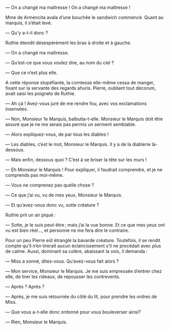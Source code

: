 — On a changé ma maîtresse ! On a changé ma maîtresse !

Mme de Armencita avala d’une bouchée le sandwich commencé. Quant au marquis, il s’était levé.

— Qu’y a-t-il donc ?

Ruthie étendit désespérément les bras à droite et à gauche.

— On a changé ma maîtresse.

— Qu’est-ce que vous voulez dire, au nom du ciel ?

— Que ce n’est plus elle.

A cette réponse stupéfiante, la comtesse elle-même cessa de manger, fixant sur la servante des regards ahuris. Pierre, oubliant tout décorum, avait
saisi les poignets de Ruthie.

— Ah çà ! Avez-vous juré de me rendre fou, avec vos exclamations insensées.

— Non, Monsieur 1e Marquis, balbutia-t-elle. Monsieur le Marquis doit être assuré que je ne me serais pas permis un serment semblable.

— Alors expliquez-vous, de par tous les diables !

— Les diables, c’est le mot, Monsieur le Marquis. Il y a de la diablerie là-
dessous.

— Mais enfin, dessous quoi ? C’est à se briser la tête sur les murs !

— Eh Monsieur le Marquis ! Pour expliquer, il faudrait comprendre, et je
ne comprends pas moi-même.

— Vous ne comprenez pas quelle chose ?

— Ce que j’ai vu, vu de mes yeux, Monsieur le Marquis.

— Et qu’avez-vous donc vu, sotte créature ?

Ruthie prit un air piqué :

— Sotte, je le suis peut-être ; mais j’ai la vue bonne. Et ce que mes yeux
ont vu est bien réel..., et personne ne me fera dire le contraire.

Pour un peu Pierre eût étranglé la bavarde créature. Toutefois, il se rendit
compte qu’il n’en tirerait aucun éclaircissement s’il ne procédait avec plus
de calme. Aussi, dominant sa colère, abaissant la voix, il demanda :

— Miss a sonné, dites-vous. Qu’avez-vous fait alors ?

— Mon service, Monsieur le Marquis. Je me suis empressée d’entrer chez elle, de tirer les rideaux, de repousser les contrevents.

— Après ? Après ?

— Après, je me suis retournée du côté du lit, pour prendre les ordres de
Miss.

— Que vous a-t-elle donc ordonné pour vous bouleverser ainsi?

— Rien, Monsieur le Marquis.
